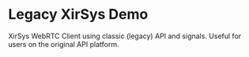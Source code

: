 Legacy XirSys Demo
==========

XirSys WebRTC Client using classic (legacy) API and signals. Useful for users on the original API platform.
